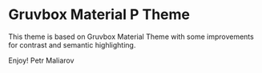 # Gruvbox Material P Theme

This theme is based on Gruvbox Material Theme with some improvements for contrast and semantic highlighting.

Enjoy!
Petr Maliarov
